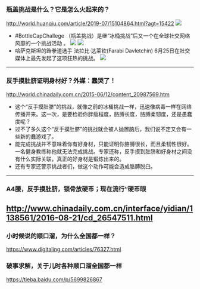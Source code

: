 ### 瓶盖挑战是什么？它是怎么火起来的？
http://world.huanqiu.com/article/2019-07/15104864.html?agt=15422
![](http://himg2.huanqiu.com/attachment2010/2019/0707/20190707060718882.gif)
- #BottleCapChallege （瓶盖挑战）是继“冰桶挑战”后又一个在全球社交网络风靡的一个挑战活动 。
![](http://himg2.huanqiu.com/attachment2010/2019/0707/20190707060719849.gif)
![](http://himg2.huanqiu.com/attachment2010/2019/0707/20190707060719446.gif)
- 哈萨克斯坦的跆拳道选手 法拉比·达莱钦(Farabi Davletchin) 6月25日在社交媒体上最先发起了这项狂热的挑战。
![](http://himg2.huanqiu.com/attachment2010/2019/0707/20190707060720400.jpg)
---
### 反手摸肚脐证明身材好？外媒：蠢哭了！
http://world.chinadaily.com.cn/2015-06/12/content_20987569.htm
- 这个“反手摸肚脐”的挑战，就像之前的冰桶挑战一样，迅速像病毒一样在网络传播开来。这一次，是要检验你胖瘦程度，胳膊长度，胳膊柔韧度，还是愚蠢度呢？
- 过不了多久这个“反手摸肚脐”的挑战就会被人抛置脑后，我们说不定又会有一些新的蠢游戏了。
- 能完成挑战并不意味着你有好身材，只能证明你胳膊很长，而且柔韧性很好。一名健身教练称他就无法完成挑战。专家还称，反手摸到肚脐和好身材之间没有什么实际关联，真正的好身材是锻炼出来的。
- 还有专家还警示挑战者们，做这个动作可能会造成胳膊脱臼。
---
### A4腰，反手摸肚脐，锁骨放硬币；现在流行“硬币眼
http://www.chinadaily.com.cn/interface/yidian/1138561/2016-08-21/cd_26547511.html
---
### 小时候说的顺口溜，为什么全国都一样？
https://www.digitaling.com/articles/76327.html
### 破事求解，关于儿时各种顺口溜全国都一样
https://tieba.baidu.com/p/5699826867